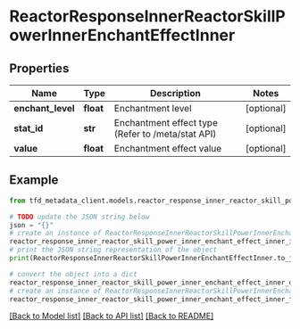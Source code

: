 # ReactorResponseInnerReactorSkillPowerInnerEnchantEffectInner


## Properties

Name | Type | Description | Notes
------------ | ------------- | ------------- | -------------
**enchant_level** | **float** | Enchantment level | [optional] 
**stat_id** | **str** | Enchantment effect type (Refer to /meta/stat API) | [optional] 
**value** | **float** | Enchantment effect value | [optional] 

## Example

```python
from tfd_metadata_client.models.reactor_response_inner_reactor_skill_power_inner_enchant_effect_inner import ReactorResponseInnerReactorSkillPowerInnerEnchantEffectInner

# TODO update the JSON string below
json = "{}"
# create an instance of ReactorResponseInnerReactorSkillPowerInnerEnchantEffectInner from a JSON string
reactor_response_inner_reactor_skill_power_inner_enchant_effect_inner_instance = ReactorResponseInnerReactorSkillPowerInnerEnchantEffectInner.from_json(json)
# print the JSON string representation of the object
print(ReactorResponseInnerReactorSkillPowerInnerEnchantEffectInner.to_json())

# convert the object into a dict
reactor_response_inner_reactor_skill_power_inner_enchant_effect_inner_dict = reactor_response_inner_reactor_skill_power_inner_enchant_effect_inner_instance.to_dict()
# create an instance of ReactorResponseInnerReactorSkillPowerInnerEnchantEffectInner from a dict
reactor_response_inner_reactor_skill_power_inner_enchant_effect_inner_from_dict = ReactorResponseInnerReactorSkillPowerInnerEnchantEffectInner.from_dict(reactor_response_inner_reactor_skill_power_inner_enchant_effect_inner_dict)
```
[[Back to Model list]](../README.md#documentation-for-models) [[Back to API list]](../README.md#documentation-for-api-endpoints) [[Back to README]](../README.md)



